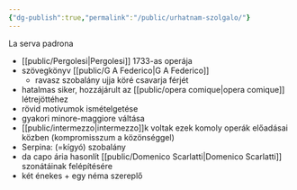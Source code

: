 ```yaml
---
{"dg-publish":true,"permalink":"/public/urhatnam-szolgalo/"}
---
```


La serva padrona

- [[public/Pergolesi\|Pergolesi]] 1733-as operája
- szövegkönyv [[public/G A Federico\|G A Federico]]
	- ravasz szobalány ujja köré csavarja férjét
- hatalmas siker, hozzájárult az [[public/opera comique\|opera comique]] létrejöttéhez
- rövid motívumok ismételgetése
- gyakori minore-maggiore váltása
- [[public/intermezzo\|intermezzo]]k voltak ezek komoly operák előadásai közben (kompromisszum a közönséggel)
- Serpina: (=kígyó) szobalány
- da capo ária hasonlít [[public/Domenico Scarlatti\|Domenico Scarlatti]] szonátáinak felépítésére
- két énekes + egy néma szereplő